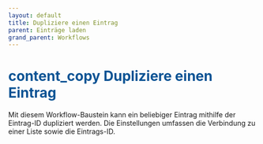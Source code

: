 ```yaml
---
layout: default
title: Dupliziere einen Eintrag
parent: Einträge laden
grand_parent: Workflows
---
```


# <span style="color:#0b5394"><span class="material-icons">content_copy</span> **Dupliziere einen Eintrag**</span>

Mit diesem Workflow-Baustein kann ein beliebiger Eintrag mithilfe der Eintrag-ID dupliziert werden.
Die Einstellungen umfassen die Verbindung zu einer Liste sowie die Eintrags-ID.
